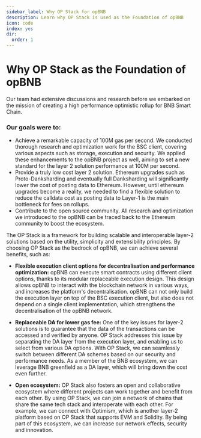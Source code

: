 ```yaml
---
sidebar_label: Why OP Stack for opBNB
description: Learn why OP Stack is used as the Foundation of opBNB
icon: code
index: yes
dir:
  order: 1
---
```


# Why OP Stack as the Foundation of opBNB

Our team had extensive discussions and research before we embarked on the mission of creating a high performance optimistic rollup for BNB Smart Chain. 

### Our goals were to:

- Achieve a remarkable capacity of 100M gas per second. We conducted thorough research and optimization work for the BSC client, covering various aspects such as storage, execution and security. We applied these enhancements to the opBNB project as well, aiming to set a new standard for the layer 2 solution performance at 100M per second.
- Provide a truly low cost layer 2 solution. Ethereum upgrades such as Proto-Danksharding and eventually full Danksharding will significantly lower the cost of posting data to Ethereum. However, until ethereum upgrades become a reality, we needed to find a flexible solution to reduce the calldata cost as posting data to Layer-1 is the main bottleneck for fees on rollups.
- Contribute to the open source community. All research and optimization we introduced to the opBNB can be traced back to the Ethereum community to boost the ecosystem.

The OP Stack is a framework for building scalable and interoperable layer-2 solutions based on the utility, simplicity and extensibility principles. By choosing OP Stack as the bedrock of opBNB, we can achieve several benefits, such as:

- **Flexible execution client options for decentralisation and performance optimization:** opBNB can execute smart contracts using different client options, thanks to its modular replaceable execution design. This design allows opBNB to interact with the blockchain network in various ways, and increases the platform's decentralisation. opBNB can not only build the execution layer on top of the BSC execution client, but also does not depend on a single client implementation, which strengthens the decentralisation of the opBNB network. 

- **Replaceable DA for lower gas fee:** One of the key issues for layer-2 solutions is to guarantee that the data of the transactions can be accessed and verified by anyone. OP Stack addresses this issue by separating the DA layer from the execution layer, and enabling us to select from various DA options. With OP Stack, we can seamlessly switch between different DA schemes based on our security and performance needs. As a member of the BNB ecosystem, we can leverage BNB greenfield as a DA layer, which will bring down the cost even further. 

- **Open ecosystem:** OP Stack also fosters an open and collaborative ecosystem where different projects can work together and benefit from each other. By using OP Stack, we can join a network of chains that share the same tech stack and interoperate with each other. For example, we can connect with Optimism, which is another layer-2 platform based on OP Stack that supports EVM and Solidity. By being part of this ecosystem, we can increase our network effects, security and innovation.

